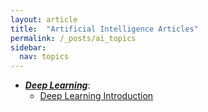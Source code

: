 ```yaml
---
layout: article
title:  "Artificial Intelligence Articles"
permalink: /_posts/ai_topics
sidebar:
  nav: topics
---
```


- __*<u>Deep Learning</u>*__:
  - [Deep Learning Introduction](/_post/ml_ai/deep_learning_introduction)
